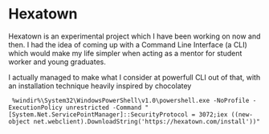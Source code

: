 # Hexatown

Hexatown is an experimental project which I have been working on now and then. I had the idea of coming up with a Command Line Interface (a CLI) which would make my life simpler when acting as a mentor for student worker and young graduates.

I actually managed to make what I consider at powerfull CLI out of that, with an installation technique heavily inspired by chocolatey

```text
 %windir%\System32\WindowsPowerShell\v1.0\powershell.exe -NoProfile -ExecutionPolicy unrestricted -Command "[System.Net.ServicePointManager]::SecurityProtocol = 3072;iex ((new-object net.webclient).DownloadString('https://hexatown.com/install'))"
```
